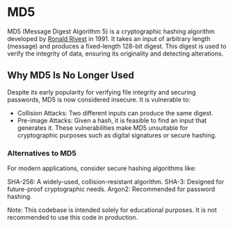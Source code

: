 # MD5

MD5 (Message Digest Algorithm 5) is a cryptographic hashing algorithm developed by [Ronald Rivest](https://datatracker.ietf.org/doc/html/rfc1321) in 1991. It takes an input of arbitrary length (message) and produces a fixed-length 128-bit digest. This digest is used to verify the integrity of data, ensuring its originality and detecting alterations.

## Why MD5 Is No Longer Used
Despite its early popularity for verifying file integrity and securing passwords, MD5 is now considered insecure. It is vulnerable to:

- Collision Attacks: Two different inputs can produce the same digest.
- Pre-image Attacks: Given a hash, it is feasible to find an input that generates it.
These vulnerabilities make MD5 unsuitable for cryptographic purposes such as digital signatures or secure hashing.

### Alternatives to MD5
For modern applications, consider secure hashing algorithms like:

SHA-256: A widely-used, collision-resistant algorithm.
SHA-3: Designed for future-proof cryptographic needs.
Argon2: Recommended for password hashing.




Note: This codebase is intended solely for educational purposes. It is not recommended to use this code in production.

